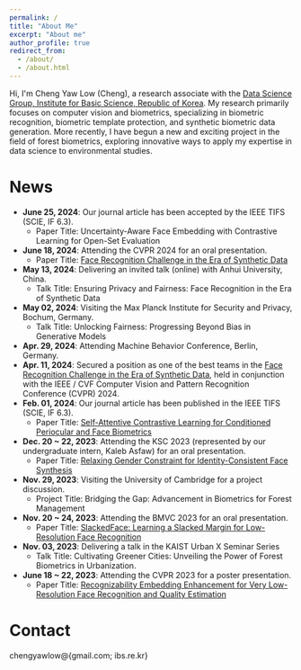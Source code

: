 ```yaml
---
permalink: /
title: "About Me"
excerpt: "About me"
author_profile: true
redirect_from: 
  - /about/
  - /about.html
---
```


Hi, I'm Cheng Yaw Low (Cheng), a research associate with the [Data Science Group, Institute for Basic Science, Republic of Korea](https://ds.ibs.re.kr/). My research primarily focuses on computer vision and biometrics, specializing in biometric recognition, biometric template protection, and synthetic biometric data generation. More recently, I have begun a new and exciting project in the field of forest biometrics, exploring innovative ways to apply my expertise in data science to environmental studies.

# News
<!-- <span style="font-size: smaller;">(in the recent six months)</span> -->
+ **June 25, 2024**: Our journal article has been accepted by the IEEE TIFS (SCIE, IF 6.3).
  - Paper Title: Uncertainty-Aware Face Embedding with Contrastive Learning for Open-Set Evaluation
+ **June 18, 2024**: Attending the CVPR 2024 for an oral presentation.
  - Paper Title: [Face Recognition Challenge in the Era of Synthetic Data](https://openaccess.thecvf.com/content/WACV2024W/FRCSyn/papers/Melzi_FRCSyn_Challenge_at_WACV_2024_Face_Recognition_Challenge_in_the_WACVW_2024_paper.pdf)
+ **May 13, 2024**: Delivering an invited talk (online) with Anhui University, China.
  - Talk Title: Ensuring Privacy and Fairness: Face Recognition in the Era of Synthetic Data
+ **May 02, 2024**: Visiting the Max Planck Institute for Security and Privacy, Bochum, Germany.
  - Talk Title: Unlocking Fairness: Progressing Beyond Bias in Generative Models
+ **Apr. 29, 2024**: Attending Machine Behavior Conference, Berlin, Germany. 
+ **Apr. 11, 2024**: Secured a position as one of the best teams in the [Face Recognition Challenge in the Era of Synthetic Data](https://codalab.lisn.upsaclay.fr/competitions/16970), held in conjunction with the IEEE / CVF Computer Vision and Pattern Recognition Conference (CVPR) 2024.
+ **Feb. 01, 2024**: Our journal article has been published in the IEEE TIFS (SCIE, IF 6.3).
  - Paper Title: [Self-Attentive Contrastive Learning for Conditioned Periocular and Face Biometrics](https://ieeexplore.ieee.org/document/10418204)
+ **Dec. 20 ~ 22, 2023**: Attending the KSC 2023 (represented by our undergraduate intern, Kaleb Asfaw) for an oral presentation.
  - Paper Title: [Relaxing Gender Constraint for Identity-Consistent Face Synthesis](https://www.dbpia.co.kr/Journal/articleDetail?nodeId=NODE11705225)
+ **Nov. 29, 2023**: Visiting the University of Cambridge for a project discussion.
  - Project Title: Bridging the Gap: Advancement in Biometrics for Forest Management
+ **Nov. 20 ~ 24, 2023**: Attending the BMVC 2023 for an oral presentation.
  - Paper Title: [SlackedFace: Learning a Slacked Margin for Low-Resolution Face Recognition](https://papers.bmvc2023.org/0282.pdf)
+ **Nov. 03, 2023**: Delivering a talk in the KAIST Urban X Seminar Series
  - Talk Title: Cultivating Greener Cities: Unveiling the Power of Forest Biometrics in Urbanization.
+ **June 18 ~ 22, 2023**: Attending the CVPR 2023 for a poster presentation.
  - Paper Title: [Recognizability Embedding Enhancement for Very Low-Resolution Face Recognition and Quality Estimation](https://openaccess.thecvf.com/content/CVPR2023/papers/Chai_Recognizability_Embedding_Enhancement_for_Very_Low-Resolution_Face_Recognition_and_Quality_CVPR_2023_paper.pdf)

# Contact
chengyawlow@{gmail.com; ibs.re.kr}
